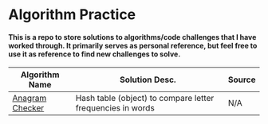# Algorithm Practice

#### This is a repo to store solutions to algorithms/code challenges that I have worked through. It primarily serves as personal reference, but feel free to use it as reference to find new challenges to solve.

Algorithm Name | Solution Desc. | Source
--------|----------|---------
[Anagram Checker](https://github.com/Rmcavin/algorithm_practice/blob/master/anagram.js) | Hash table (object) to compare letter frequencies in words | N/A
